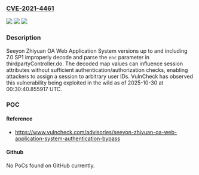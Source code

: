 ### [CVE-2021-4461](https://cve.mitre.org/cgi-bin/cvename.cgi?name=CVE-2021-4461)
![](https://img.shields.io/static/v1?label=Product&message=Zhiyuan%20OA%20Web%20Application%20System&color=blue)
![](https://img.shields.io/static/v1?label=Version&message=0%20&color=brightgreen)
![](https://img.shields.io/static/v1?label=Vulnerability&message=CWE-306%20Missing%20Authentication%20for%20Critical%20Function&color=brightgreen)

### Description

Seeyon Zhiyuan OA Web Application System versions up to and including 7.0 SP1 improperly decode and parse the `enc` parameter in thirdpartyController.do. The decoded map values can influence session attributes without sufficient authentication/authorization checks, enabling attackers to assign a session to arbitrary user IDs. VulnCheck has observed this vulnerability being exploited in the wild as of 2025-10-30 at 00:30:40.855917 UTC.

### POC

#### Reference
- https://www.vulncheck.com/advisories/seeyon-zhiyuan-oa-web-application-system-authentication-bypass

#### Github
No PoCs found on GitHub currently.

